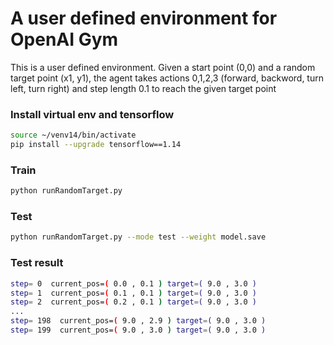 # A user defined environment for OpenAI Gym

This is a user defined environment. Given a start point (0,0) and a random target point (x1, y1),
the agent takes actions 0,1,2,3 (forward, backword, turn left, turn right) and step length 0.1 to reach the given target point

### Install virtual env and tensorflow
```sh
source ~/venv14/bin/activate
pip install --upgrade tensorflow==1.14
```

### Train
```sh
python runRandomTarget.py
```

### Test
```sh
python runRandomTarget.py --mode test --weight model.save
```

### Test result
```sh
step= 0  current_pos=( 0.0 , 0.1 ) target=( 9.0 , 3.0 )
step= 1  current_pos=( 0.1 , 0.1 ) target=( 9.0 , 3.0 )
step= 2  current_pos=( 0.2 , 0.1 ) target=( 9.0 , 3.0 )
...
step= 198  current_pos=( 9.0 , 2.9 ) target=( 9.0 , 3.0 )
step= 199  current_pos=( 9.0 , 3.0 ) target=( 9.0 , 3.0 )
```
